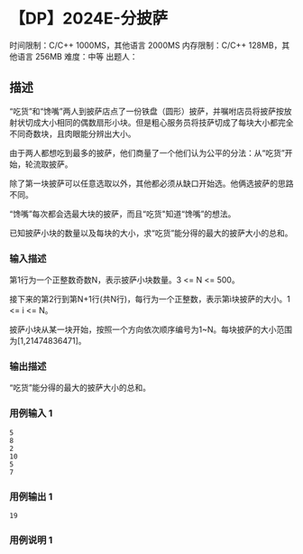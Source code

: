 # 【DP】2024E-分披萨
 
时间限制：C/C++ 1000MS，其他语言 2000MS
内存限制：C/C++ 128MB，其他语言 256MB
难度：中等
出题人：

## 描述

“吃货”和“馋嘴”两人到披萨店点了一份铁盘（圆形）披萨，并嘱咐店员将披萨按放射状切成大小相同的偶数扇形小块。但是粗心服务员将技萨切成了每块大小都完全不同奇数块，且肉眼能分辨出大小。 

由于两人都想吃到最多的披萨，他们商量了一个他们认为公平的分法：从“吃货”开始，轮流取披萨。

除了第一块披萨可以任意选取以外，其他都必须从缺口开始选。他俩选披萨的思路不同。 

“馋嘴”每次都会选最大块的披萨，而且“吃货"知道“馋嘴”的想法。 

已知披萨小块的数量以及每块的大小，求“吃货”能分得的最大的披萨大小的总和。

### 输入描述

第1行为一个正整数奇数N，表示披萨小块数量。3 <= N <= 500。 

接下来的第2行到第N+1行(共N行)，每行为一个正整数，表示第ì块披萨的大小。1 <= i <= N。 

披萨小块从某一块开始，按照一个方向依次顺序编号为1~N。每块披萨的大小范围为[1,21474836471]。

### 输出描述

“吃货”能分得的最大的披萨大小的总和。

### 用例输入 1 
```
5
8
2
10
5
7
```
### 用例输出 1 
```
19
```
### 用例说明 1 

